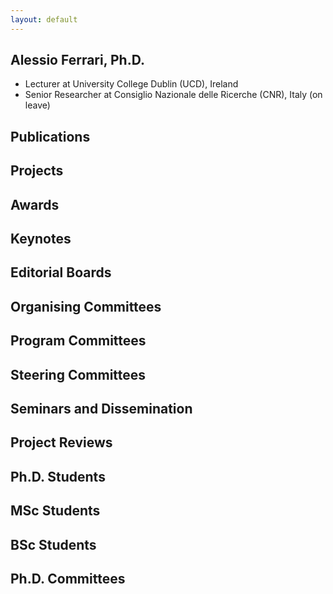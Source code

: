 ```yaml
---
layout: default
---
```


## Alessio Ferrari, Ph.D.
- Lecturer at University College Dublin (UCD), Ireland
- Senior Researcher at Consiglio Nazionale delle Ricerche (CNR), Italy (on leave)

## Publications

## Projects

## Awards

## Keynotes

## Editorial Boards

## Organising Committees

## Program Committees

## Steering Committees

## Seminars and Dissemination

## Project Reviews

## Ph.D. Students

## MSc Students

## BSc Students

## Ph.D. Committees




